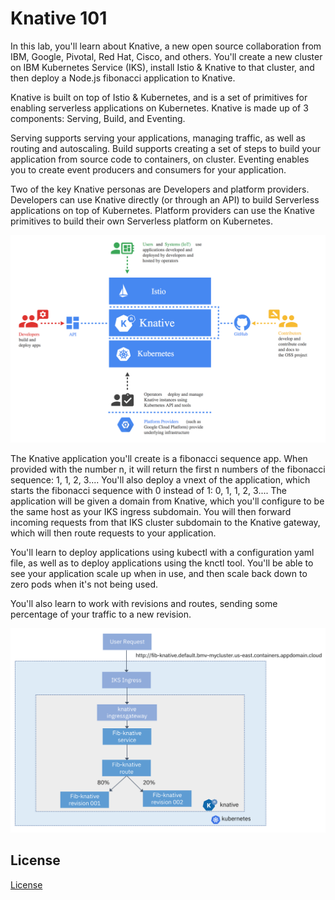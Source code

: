 # Knative 101

In this lab, you'll learn about Knative, a new open source collaboration from IBM, Google, Pivotal, Red Hat, Cisco, and others. You'll create a new cluster on IBM Kubernetes Service (IKS), install Istio & Knative to that cluster, and then deploy a Node.js fibonacci application to Knative.

Knative is built on top of Istio & Kubernetes, and is a set of primitives for enabling serverless applications on Kubernetes.  Knative is made up of 3 components: Serving, Build, and Eventing.

Serving supports serving your applications, managing traffic, as well as routing and autoscaling.  Build supports creating a set of steps to build your application from source code to containers, on cluster.  Eventing enables you to create event producers and consumers for your application.

Two of the key Knative personas are Developers and platform providers. Developers can use Knative directly (or through an API) to build Serverless applications on top of Kubernetes.  Platform providers can use the Knative primitives to build their own Serverless platform on Kubernetes.

![knative personas](README_images/audience.png)

The Knative application you'll create is a fibonacci sequence app. When provided with the number n, it will return the first n numbers of the fibonacci sequence: 1, 1, 2, 3.... You'll also deploy a vnext of the application, which starts the fibonacci sequence with 0 instead of 1: 0, 1, 1, 2, 3.... The application will be given a domain from Knative, which you'll configure to be the same host as your IKS ingress subdomain. You will then forward incoming requests from that IKS cluster subdomain to the Knative gateway, which will then route requests to your application.

You'll learn to deploy applications using kubectl with a configuration yaml file, as well as to deploy applications using the knctl tool. You'll be able to see your application scale up when in use, and then scale back down to zero pods when it's not being used.

You'll also learn to work with revisions and routes, sending some percentage of your traffic to a new revision.

![diagram of the app created in this lab](README_images/knativeappdiagram.png)

## License

[License](./LICENSE.txt)
